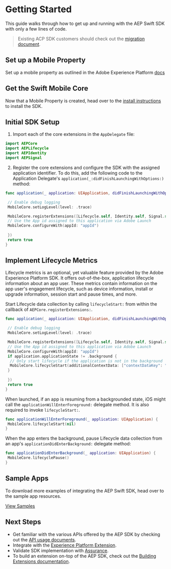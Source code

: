 # Getting Started

This guide walks through how to get up and running with the AEP Swift SDK with only a few lines of code.

> Existing ACP SDK customers should check out the [migration document](./Migration/Migration_Install.md).

## Set up a Mobile Property

Set up a mobile property as outlined in the Adobe Experience Platform [docs](https://aep-sdks.gitbook.io/docs/getting-started/create-a-mobile-property)

## Get the Swift Mobile Core

Now that a Mobile Property is created, head over to the [install instructions](https://github.com/adobe/aepsdk-core-ios#installation) to install the SDK.

## Initial SDK Setup

1. Import each of the core extensions in the `AppDelegate` file:

```swift
import AEPCore
import AEPLifecycle
import AEPIdentity
import AEPSignal
```

2. Register the core extensions and configure the SDK with the assigned application identifier.
To do this, add the following code to the Application Delegate's `application(_:didFinishLaunchingWithOptions:)` method:

```swift
func application(_ application: UIApplication, didFinishLaunchingWithOptions launchOptions: [UIApplication.LaunchOptionsKey: Any]?) -> Bool {

 // Enable debug logging
 MobileCore.setLogLevel(level: .trace)

 MobileCore.registerExtensions([Lifecycle.self, Identity.self, Signal.self], {
 // Use the App id assigned to this application via Adobe Launch
 MobileCore.configureWith(appId: "appId")
  
 })  
 return true
}
```

## Implement Lifecycle Metrics

Lifecycle metrics is an optional, yet valuable feature provided by the Adobe Experience Platform SDK. It offers out-of-the-box, application lifecycle information about an app user. These metrics contain information on the app user's engagement lifecycle, such as device information, install or upgrade information, session start and pause times, and more.



Start Lifecycle data collection by calling `lifecycleStart:` from within the callback of `AEPCore.registerExtensions:`.

```swift
func application(_ application: UIApplication, didFinishLaunchingWithOptions launchOptions: [UIApplication.LaunchOptionsKey: Any]?) -> Bool {

 // Enable debug logging
 MobileCore.setLogLevel(level: .trace)

 MobileCore.registerExtensions([Lifecycle.self, Identity.self, Signal.self], {
 // Use the App id assigned to this application via Adobe Launch
 MobileCore.configureWith(appId: "appId")
 if application.applicationState != .background {
  // Only start lifecycle if the application is not in the background
  MobileCore.lifecycleStart(additionalContextData: ["contextDataKey": "contextDataVal"])
 }
  
 })  
 return true
}
```

When launched, if an app is resuming from a backgrounded state, iOS might call the `applicationWillEnterForeground:` delegate method. It is also required to invoke `lifecycleStart:`.

```swift
func applicationWillEnterForeground(_ application: UIApplication) {  
 MobileCore.lifecycleStart(nil)
}
```

When the app enters the background, pause Lifecycle data collection from an app's `applicationDidEnterBackground:` delegate method:

```swift
func applicationDidEnterBackground(_ application: UIApplication) {  
 MobileCore.lifecyclePause()
}
```

## Sample Apps

To download more examples of integrating the AEP Swift SDK, head over to the sample app resources.

[View Samples](https://github.com/adobe/aepsdk-sample-app-ios)

## Next Steps

- Get familiar with the various APIs offered by the AEP SDK by checking out the [API usage documents](./Usage/README.md). 
- Integrate with the [ Experience Platform Extension](https://github.com/adobe/aepsdk-platform-ios). 
- Validate SDK implementation with [Assurance](./Debugging.md).
- To build an extension on-top of the AEP SDK, check out the [Building Extensions documentation](./EventHub/BuildingExtensions.md).

